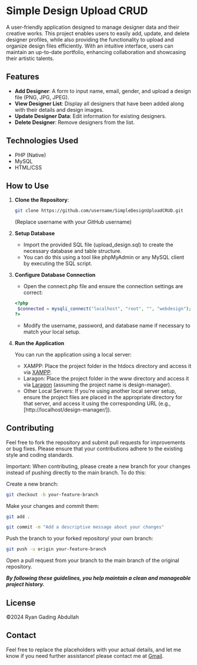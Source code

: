 # Simple Design Upload CRUD

A user-friendly application designed to manage designer data and their creative works. This project enables users to easily add, update, and delete designer profiles, while also providing the functionality to upload and organize design files efficiently. With an intuitive interface, users can maintain an up-to-date portfolio, enhancing collaboration and showcasing their artistic talents.

## Features

- **Add Designer**: A form to input name, email, gender, and upload a design file (PNG, JPG, JPEG).
- **View Designer List**: Display all designers that have been added along with their details and design images.
- **Update Designer Data**: Edit information for existing designers.
- **Delete Designer**: Remove designers from the list.

## Technologies Used

- PHP (Native)
- MySQL
- HTML/CSS

## How to Use

1. **Clone the Repository**:

   ```bash
   git clone https://github.com/username/SimpleDesignUploadCRUD.git
   ```

   (Replace username with your GitHub username)

2. **Setup Database**

   - Import the provided SQL file (upload_design.sql) to create the necessary database and table structure.
   - You can do this using a tool like phpMyAdmin or any MySQL client by executing the SQL script.

3. **Configure Database Connection**

   - Open the connect.php file and ensure the connection settings are correct:

   ```php
   <?php
    $connected = mysqli_connect("localhost", "root", "", "webdesign");
   ?>

   ```

   - Modify the username, password, and database name if necessary to match your local setup.

4. **Run the Application**

   You can run the application using a local server:

   - XAMPP: Place the project folder in the htdocs directory and access it via [XAMPP](http://localhost/design-manager/).
   - Laragon: Place the project folder in the www directory and access it via [Laragon](http://design-manager.test/) (assuming the project name is design-manager).
   - Other Local Servers: If you're using another local server setup, ensure the project files are placed in the appropriate directory for that server, and access it using the corresponding URL (e.g., [http://localhost/design-manager/]).

## Contributing

Feel free to fork the repository and submit pull requests for improvements or bug fixes. Please ensure that your contributions adhere to the existing style and coding standards.

Important: When contributing, please create a new branch for your changes instead of pushing directly to the main branch. To do this:

Create a new branch:

```bash
git checkout -b your-feature-branch
```

Make your changes and commit them:

```bash
git add .
```

```bash
git commit -m "Add a descriptive message about your changes"
```

Push the branch to your forked repository/ your own branch:

```bash
git push -u origin your-feature-branch
```

Open a pull request from your branch to the main branch of the original repository.

**_By following these guidelines, you help maintain a clean and manageable project history._**

## License

<!-- [MIT LICENSE](LICENSE) -->

&copy;2024 Ryan Gading Abdullah

## Contact

Feel free to replace the placeholders with your actual details, and let me know if you need further assistance! please contact me at [Gmail](mailto:ryangabdullah9@gmail.com).

<!-- ## Support Me

[Saweria](https://saweria.co/en) -->
